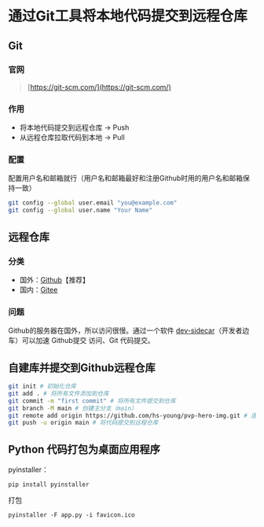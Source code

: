 # 通过Git工具将本地代码提交到远程仓库
## Git
### 官网
> [https://git-scm.com/](https://git-scm.com/)
### 作用
- 将本地代码提交到远程仓库 → Push
- 从远程仓库拉取代码到本地 → Pull
### 配置
配置用户名和邮箱就行（用户名和邮箱最好和注册Github时用的用户名和邮箱保持一致）
```bash
git config --global user.email "you@example.com"
git config --global user.name "Your Name"
```
## 远程仓库
### 分类
- 国外：[Github](https://github.com/)【推荐】
- 国内：[Gitee](https://gitee.com/)
### 问题
Github的服务器在国外，所以访问很慢。通过一个软件 [dev-sidecar](https://gitee.com/docmirror/dev-sidecar)（开发者边车）可以加速 Github提交 访问、Git 代码提交。
## 自建库并提交到Github远程仓库
```bash
git init # 初始化仓库
git add . # 将所有文件添加到仓库
git commit -m "first commit" # 将所有文件提交到仓库
git branch -M main # 创建主分支（main）
git remote add origin https://github.com/hs-young/pvp-hero-img.git # 连接远程仓库
git push -u origin main # 将代码提交到远程仓库
```
## Python 代码打包为桌面应用程序
pyinstaller：
```
pip install pyinstaller
```
打包
```
pyinstaller -F app.py -i favicon.ico
```